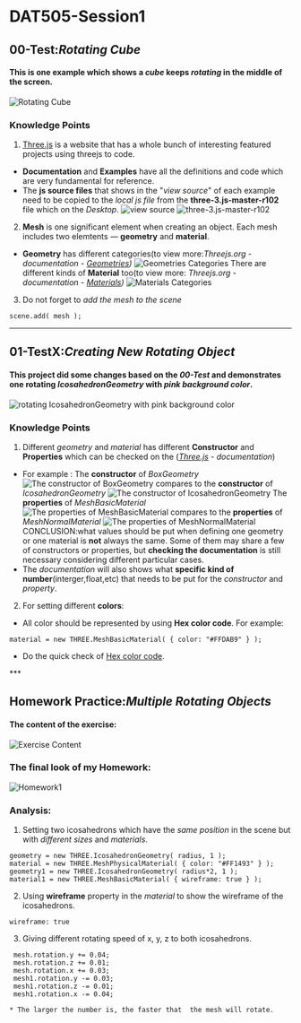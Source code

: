 # DAT505-Session1
## 00-Test:*Rotating Cube*
#### This is one example which shows a *cube* keeps *rotating* in the middle of the screen.
![Rotating Cube](/Users/gurongzhang/Desktop/DAT505-GitHub/Session1/pictures/pic-0.png "Rotating Cube")
### Knowledge Points
1. [Three.js](https://threejs.org) is a website that has a whole bunch of interesting featured projects using threejs to code.
 * **Documentation** and **Examples** have all the definitions and code which are very fundamental for reference.
  * The **js source files** that shows in the "*view source*" of each example need to be copied to the *local js file* from the __three-3.js-master-r102__ file which on the *Desktop*.
  ![view source](/Users/gurongzhang/Desktop/DAT505-GitHub/Session1/pictures/pic-1.png "view source")
    ![three-3.js-master-r102](/Users/gurongzhang/Desktop/DAT505-GitHub/Session1/pictures/pic-2.png "three-3.js-master-r102")
2. **Mesh** is one significant element when creating an object. Each mesh includes two elemtents — **geometry** and **material**.
  * **Geometry** has different categories(to view more:*Threejs.org - documentation -  [Geometries](https://threejs.org/docs/index.html#api/en/geometries/BoxGeometry))*
 ![Geometries Categories](/Users/gurongzhang/Desktop/DAT505-GitHub/Session1/pictures/pic-3.png "Geometries Categories")
  There are different kinds of **Material** too(to view more: *Threejs.org - documentation -  [Materials](https://threejs.org/docs/index.html#api/en/geometries/BoxGeometry))*
![Materials Categories](/Users/gurongzhang/Desktop/DAT505-GitHub/Session1/pictures/pic-4.png "Materials Categories")
3. Do not forget to *add the mesh to the scene*
```
scene.add( mesh );
```

***


## 01-TestX:*Creating New Rotating Object*
#### This project did some changes based on the *00-Test* and demonstrates one rotating *IcosahedronGeometry* with *pink background color*.
![rotating IcosahedronGeometry with pink background color](/Users/gurongzhang/Desktop/DAT505-GitHub/Session1/pictures/pic-5.png "rotating IcosahedronGeometry with pink background color")
### Knowledge Points
1. Different *geometry* and *material* has different **Constructor** and **Properties** which can be checked on the (*[Three.js](https://threejs.org) - documentation*)
 * For example : The **constructor** of *BoxGeometry*
 ![The constructor of BoxGeometry](/Users/gurongzhang/Desktop/DAT505-GitHub/Session1/pictures/pic-7.png "The constructor of BoxGeometry")
 compares to the **constructor** of *IcosahedronGeometry*
  ![The constructor of IcosahedronGeometry](/Users/gurongzhang/Desktop/DAT505-GitHub/Session1/pictures/pic-8.png "The constructor of IcosahedronGeometry")
  The **properties** of *MeshBasicMaterial*
    ![The properties of MeshBasicMaterial](/Users/gurongzhang/Desktop/DAT505-GitHub/Session1/pictures/pic-9.png "The properties of MeshBasicMaterial")
    compares to the **properties** of *MeshNormalMaterial*
        ![The properties of MeshNormalMaterial](/Users/gurongzhang/Desktop/DAT505-GitHub/Session1/pictures/pic-10.png "The properties of MeshNormalMaterial")
 CONCLUSION:what values should be put when defining one geometry or one material is **not** always the same. Some of them may share a few of constructors or properties, but **checking the documentation** is still necessary considering different particular cases.
 * The *documentation* will also shows what **specific kind of number**(interger,float,etc) that needs to be put for the *constructor* and *property*.
2. For setting different __colors__:
 * All color should be represented by using **Hex color code**. For example:
 ```
 material = new THREE.MeshBasicMaterial( { color: "#FFDAB9" } );
 ```
 * Do the quick check of [Hex color code](https://www.cnblogs.com/summary-2017/p/7504126.html).

 *** 

 ## Homework Practice:*Multiple Rotating Objects*
 #### The content of the exercise:
 ![Exercise Content](/Users/gurongzhang/Desktop/DAT505-GitHub/Session1/pictures/pic-12.png "Exercise Content")
 ### The final look of my Homework:
 ![Homework1](/Users/gurongzhang/Desktop/DAT505-GitHub/Session1/pictures/pic-11.png "Homework1")
 ### Analysis:
 1. Setting two icosahedrons which have the *same position* in the scene but with *different sizes* and *materials*.
 ```
 geometry = new THREE.IcosahedronGeometry( radius, 1 );
material = new THREE.MeshPhysicalMaterial( { color: "#FF1493" } );
geometry1 = new THREE.IcosahedronGeometry( radius*2, 1 );
 material1 = new THREE.MeshBasicMaterial( { wireframe: true } );
 ```
 2. Using **wireframe** property in the *material* to show the wireframe of the icosahedrons.
 ```
 wireframe: true
 ```
 3. Giving different rotating speed of x, y, z to both icosahedrons.
  ```
   mesh.rotation.y += 0.04;
   mesh.rotation.z += 0.01;
   mesh.rotation.x += 0.03;
   mesh1.rotation.y -= 0.03;
   mesh1.rotation.z -= 0.01;
   mesh1.rotation.x -= 0.04;
 ```
    * The larger the number is, the faster that  the mesh will rotate.
